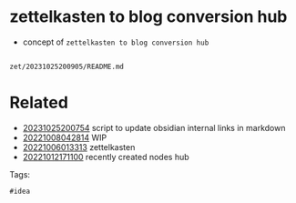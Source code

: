 # zettelkasten to blog conversion hub

- concept of `zettelkasten to blog conversion hub`

```
```

` zet/20231025200905/README.md `

# Related

- [20231025200754](/zet/20231025200754/README.md) script to update obsidian internal links in markdown
- [20221008042814](/zet/20221008042814/README.md) WIP
- [20221006013313](/zet/20221006013313/README.md) zettelkasten
- [20221012171100](/zet/20221012171100/README.md) recently created nodes hub

Tags:

    #idea
